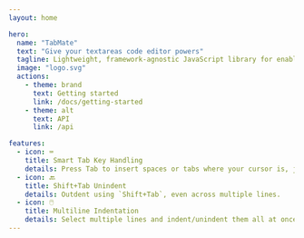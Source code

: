 ```yaml
---
layout: home

hero:
  name: "TabMate"
  text: "Give your textareas code editor powers"
  tagline: Lightweight, framework-agnostic JavaScript library for enabling tab/indentation behavior to HTML elements.
  image: "logo.svg"
  actions:
    - theme: brand
      text: Getting started
      link: /docs/getting-started
    - theme: alt
      text: API
      link: /api

features:
  - icon: ⌨️
    title: Smart Tab Key Handling
    details: Press Tab to insert spaces or tabs where your cursor is, just like in your favorite code editor.
  - icon: 🔙
    title: Shift+Tab Unindent
    details: Outdent using `Shift+Tab`, even across multiple lines.
  - icon: 🖱️
    title: Multiline Indentation
    details: Select multiple lines and indent/unindent them all at once.
---
```

